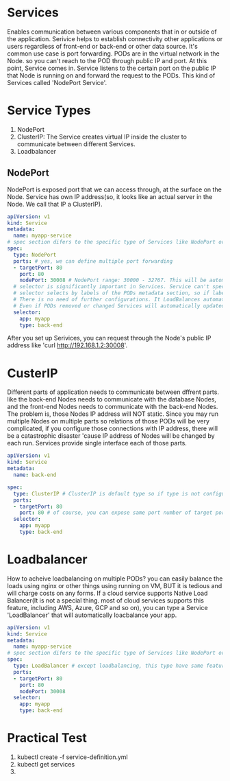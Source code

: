 # Services
Enables communication between various components that in or outside of the application. Serivice helps to establish connectivity other applications or users regardless of front-end or back-end or other data source.
It's common use case is port forwarding. PODs are in the virtual network in the Node. so you can't reach to the POD through public IP and port.
At this point, Service comes in. Service listens to the certain port on the public IP that Node is running on and forward the request to the PODs.
This kind of Services called 'NodePort Service'.

# Service Types
1. NodePort
2. ClusterIP: The Service creates virtual IP inside the cluster to communicate between different Services.
3. Loadbalancer

## NodePort
NodePort is exposed port that we can access through, at the surface on the Node. Service has own IP address(so, it looks like an actual server in the Node. We call that IP a ClusterIP).
```YAML
apiVersion: v1
kind: Service
metadata:
  name: myapp-service
# spec section difers to the specific type of Services like NodePort or ClusterIP or Loadbalancer
spec:
  type: NodePort
  ports: # yes, we can define multiple port forwarding
  - targetPort: 80
    port: 80
    nodePort: 30008 # NodePort range: 30000 - 32767. This will be automatically allocated if didn't configured. It is exposed port on surface of Node.
  # selector is significantly important in Services. Service can't specify the POD without selector.
  # selector selects by labels of the PODs metadata section, so if labels matches to multiple PODs, it forwards to multiple PODs.
  # There is no need of further configurations. It LoadBalances automatically if cloud service supports Native Load Balance for each of multiple PODs(Algorithm: Random, SessionAffinity: Yes).
  # Even if PODs removed or changed Services will automatically updated, what makes Services adaptive and flexible.
  selector:
    app: myapp
    type: back-end
```
After you set up Serivices, you can request through the Node's public IP address like 'curl http://192.168.1.2:30008'.

# CusterIP
Different parts of application needs to communicate between dffrent parts. like the back-end Nodes needs to communicate with the database Nodes, and the front-end Nodes needs to communicate with the back-end Nodes.
The problem is, those Nodes IP address will NOT static. Since you may run multiple Nodes on multiple parts so relations of those PODs will be very complicated, if you configure those connections with IP address, there will be a catastrophic disaster 'cause IP address of Nodes will be changed by each run.
Services provide single interface each of those parts.
```YAML
apiVersion: v1
kind: Service
metadata:
  name: back-end

spec:
  type: ClusterIP # ClusterIP is default type so if type is not configured, type will be ClusterIP
  ports:
  - targetPort: 80
    port: 80 # of course, you can expose same port number of target port number
  selector:
    app: myapp
    type: back-end
```

# Loadbalancer
How to acheive loadbalancing on multiple PODs? you can easily balance the loads using nginx or other things using running on VM, BUT it is tedious and will charge costs on any forms.
If a cloud service supports Native Load Balancer(It is not a special thing. most of cloud services supports this feature, including AWS, Azure, GCP and so on), you can type a Service 'LoadBalancer' that will automatically loacbalance your app.
```YAML
apiVersion: v1
kind: Service
metadata:
  name: myapp-service
# spec section difers to the specific type of Services like NodePort or ClusterIP or Loadbalancer
spec:
  type: LoadBalancer # except loadbalancing, this type have same features with NodePort
  ports:
  - targetPort: 80
    port: 80
    nodePort: 30008
  selector:
    app: myapp
    type: back-end
```
# Practical Test
1. kubectl create -f service-definition.yml
2. kubectl get services
3. 
